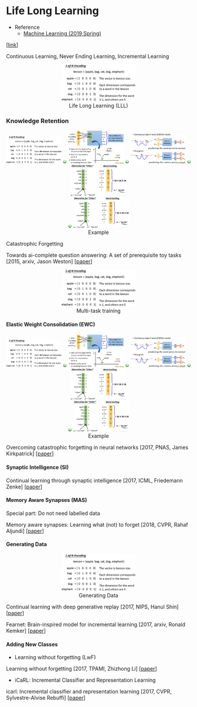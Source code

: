 # Life Long Learning

- Reference
  - [Machine Learning (2019,Spring)](http://speech.ee.ntu.edu.tw/~tlkagk/courses_ML19.html)
  
\[[link](https://www.pearsonlearned.com/lifelong-learning-will-help-workers-navigate-future-work/)\]

Continuous Learning, Never Ending Learning, Incremental Learning

<div align=center>
  <img src="https://github.com/YunlianMoon/ResearchTopics/blob/master/Language/images/word_1.png" width="40%" /><br />
  Life Long Learning (LLL)
</div>

### Knowledge Retention

<div align=center>
  <img src="https://github.com/YunlianMoon/ResearchTopics/blob/master/Language/images/word_1.png" width="30%" />
  <img src="https://github.com/YunlianMoon/AILibrary/blob/master/DeepLearning/Attention/images/arrow.jpg" width="2%" />
  <img src="https://github.com/YunlianMoon/ResearchTopics/blob/master/Language/images/word_2.png" width="30%" />
  <img src="https://github.com/YunlianMoon/AILibrary/blob/master/DeepLearning/Attention/images/arrow.jpg" width="2%" />
  <img src="https://github.com/YunlianMoon/ResearchTopics/blob/master/Language/images/word_3.png" width="30%" />
  <img src="https://github.com/YunlianMoon/AILibrary/blob/master/DeepLearning/Attention/images/arrow.jpg" width="2%" />
  <img src="https://github.com/YunlianMoon/ResearchTopics/blob/master/Language/images/word_4.png" width="30%" /><br />
  <img src="https://github.com/YunlianMoon/AILibrary/blob/master/DeepLearning/Attention/images/arrow.jpg" width="2%" />
  <img src="https://github.com/YunlianMoon/ResearchTopics/blob/master/Language/images/word_4.png" width="30%" /><br />
  Example
</div>

Catastrophic Forgetting

Towards ai-complete question answering: A set of prerequisite toy tasks \[2015, arxiv, Jason Weston\] \[[paper](https://arxiv.org/pdf/1502.05698.pdf)\]

<div align=center>
  <img src="https://github.com/YunlianMoon/ResearchTopics/blob/master/Language/images/word_1.png" width="40%" /><br />
  Multi-task training
</div>

#### Elastic Weight Consolidation (EWC)

<div align=center>
  <img src="https://github.com/YunlianMoon/ResearchTopics/blob/master/Language/images/word_1.png" width="30%" />
  <img src="https://github.com/YunlianMoon/AILibrary/blob/master/DeepLearning/Attention/images/arrow.jpg" width="2%" />
  <img src="https://github.com/YunlianMoon/ResearchTopics/blob/master/Language/images/word_2.png" width="30%" />
  <img src="https://github.com/YunlianMoon/AILibrary/blob/master/DeepLearning/Attention/images/arrow.jpg" width="2%" />
  <img src="https://github.com/YunlianMoon/ResearchTopics/blob/master/Language/images/word_3.png" width="30%" />
  <img src="https://github.com/YunlianMoon/AILibrary/blob/master/DeepLearning/Attention/images/arrow.jpg" width="2%" />
  <img src="https://github.com/YunlianMoon/ResearchTopics/blob/master/Language/images/word_4.png" width="30%" /><br />
  <img src="https://github.com/YunlianMoon/AILibrary/blob/master/DeepLearning/Attention/images/arrow.jpg" width="2%" />
  <img src="https://github.com/YunlianMoon/ResearchTopics/blob/master/Language/images/word_4.png" width="30%" /><br />
  Example
</div>

Overcoming catastrophic forgetting in neural networks \[2017, PNAS, James Kirkpatrick\] \[[paper](https://www.pnas.org/content/114/13/3521.full)\]

#### Synaptic Intelligence (SI)

Continual learning through synaptic intelligence \[2017, ICML, Friedemann Zenke\] \[[paper](https://arxiv.org/pdf/1703.04200.pdf)\]

#### Memory Aware Synapses (MAS)

Special part: Do not need labelled data

Memory aware synapses: Learning what (not) to forget \[2018, CVPR, Rahaf Aljundi\] \[[paper](http://openaccess.thecvf.com/content_ECCV_2018/papers/Rahaf_Aljundi_Memory_Aware_Synapses_ECCV_2018_paper.pdf)\]

#### Generating Data

<div align=center>
  <img src="https://github.com/YunlianMoon/ResearchTopics/blob/master/Language/images/word_1.png" width="40%" /><br />
  Generating Data
</div>

Continual learning with deep generative replay \[2017, NIPS, Hanul Shin\] \[[paper](http://papers.nips.cc/paper/6892-continual-learning-with-deep-generative-replay.pdf)\]

Fearnet: Brain-inspired model for incremental learning \[2017, arxiv, Ronald Kemker\] \[[paper](https://arxiv.org/pdf/1711.10563.pdf)\]

#### Adding New Classes

- Learning without forgetting (LwF)

Learning without forgetting \[2017, TPAMI, Zhizhong Li\] \[[paper](https://arxiv.org/pdf/1606.09282)\]

- iCaRL: Incremental Classifier and Representation Learning

icarl: Incremental classifier and representation learning \[2017, CVPR, Sylvestre-Alvise Rebuffi\] \[[paper](http://openaccess.thecvf.com/content_cvpr_2017/papers/Rebuffi_iCaRL_Incremental_Classifier_CVPR_2017_paper.pdf)\]









